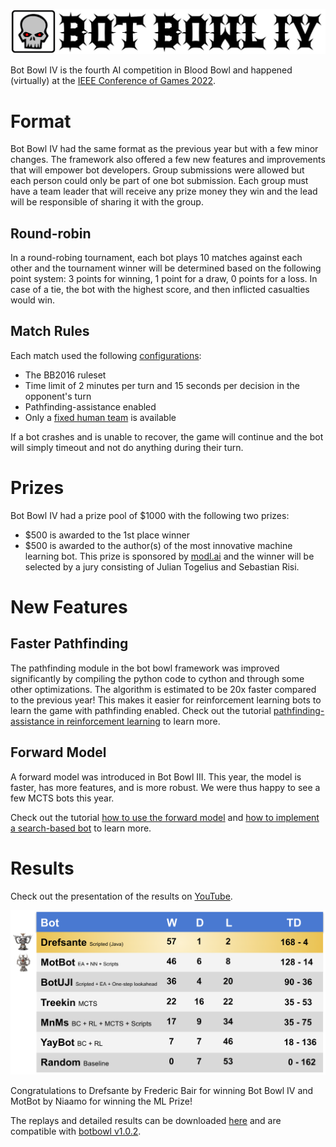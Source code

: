 ![Bot Bowl IV](img/botbowl-iv.png?raw=true "Bot Bowl IV")

Bot Bowl IV is the fourth AI competition in Blood Bowl and happened (virtually) at the [IEEE Conference of Games 2022](https://ieee-cog.org/2022/). 

# Format
Bot Bowl IV had the same format as the previous year but with a few minor changes. 
The framework also offered a few new features and improvements that will empower bot developers. 
Group submissions were allowed but each person could only be part of one bot submission.
Each group must have a team leader that will receive any prize money they win and the lead will be responsible of sharing it with the group.

## Round-robin
In a round-robing tournament, each bot plays 10 matches against each other and the tournament winner will be determined based on the following point system: 3 points for winning, 1 point for a draw, 0 points for a loss. 
In case of a tie, the bot with the highest score, and then inflicted casualties would win.

## Match Rules
Each match used the following [configurations](https://github.com/njustesen/botbowl/blob/main/botbowl/data/config/bot-bowl.json):

- The BB2016 ruleset
- Time limit of 2 minutes per turn and 15 seconds per decision in the opponent's turn
- Pathfinding-assistance enabled
- Only a [fixed human team](https://github.com/njustesen/botbowl/blob/main/botbowl/data/teams/11/human.json) is available

If a bot crashes and is unable to recover, the game will continue and the bot will simply timeout and not do anything during their turn.

# Prizes

Bot Bowl IV had a prize pool of $1000 with the following two prizes:

- $500 is awarded to the 1st place winner
- $500 is awarded to the author(s) of the most innovative machine learning bot. This prize is sponsored by [modl.ai](modl.ai) and the winner will be selected by a jury consisting of Julian Togelius and Sebastian Risi.

# New Features

## Faster Pathfinding
The pathfinding module in the bot bowl framework was improved significantly by compiling the python code to cython and through some other optimizations.
The algorithm is estimated to be 20x faster compared to the previous year!
This makes it easier for reinforcement learning bots to learn the game with pathfinding enabled.
Check out the tutorial [pathfinding-assistance in reinforcement learning](a2c-pathfinding.md) to learn more.

## Forward Model
A forward model was introduced in Bot Bowl III. This year, the model is faster, has more features, and is more robust.
We were thus happy to see a few MCTS bots this year.

Check out the tutorial [how to use the forward model](forward-model.md) and [how to implement a search-based bot](search-based.md) to learn more.

# Results

Check out the presentation of the results on [YouTube](https://www.youtube.com/watch?v=iizeI546zmI).

![Bot Bowl IV Results](img/bot-bowl-iv-results.png?raw=true "Bot Bowl IV Results")

Congratulations to Drefsante by Frederic Bair for winning Bot Bowl IV and MotBot by Niaamo for winning the ML Prize!

The replays and detailed results can be downloaded [here](https://drive.google.com/drive/folders/1q6AMkfrbN7wEFroaFn7Mpys2U0eirhjY?usp=sharing) and are compatible with [botbowl v1.0.2](https://github.com/njustesen/botbowl/releases/tag/1.0.2).
